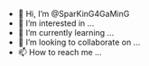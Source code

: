- 👋 Hi, I’m @SparKinG4GaMinG
- 👀 I’m interested in ...
- 🌱 I’m currently learning ...
- 💞️ I’m looking to collaborate on ...
- 📫 How to reach me ...

<!---
SparKinG4GaMinG/SparKinG4GaMinG is a ✨ special ✨ repository because its `README.md` (this file) appears on your GitHub profile.
You can click the Preview link to take a look at your changes.
--->
